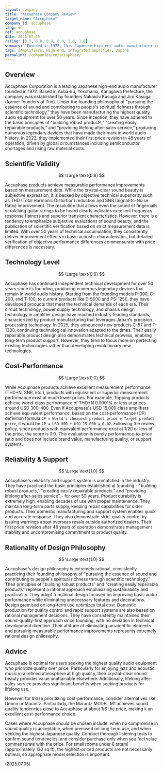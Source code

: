 ```yaml
---
layout: company
title: "Accuphase Company Review"
target_name: "Accuphase"
company_id: accuphase
lang: en
ref: accuphase
date: 2025-07-05
rating: [3.7, 0.8, 0.9, 0.0, 1.0, 1.0]
summary: "Founded in 1972, this Japanese high-end audio manufacturer represents the pinnacle of audio excellence. Under the founding philosophy of 'pursuing the essence of sound and contributing to people's spiritual richness through scientific technology,' they have been manufacturing the highest quality audio equipment for over 50 years. Renowned for crystal-clear sound beauty, but with extremely high prices. Their reliability with lifelong after-sales service is unmatched in the industry."
tags: [Amplifiers, High-end, Integrated amplifier, Japan]
permalink: /companies/en/accuphase/
---
```

## Overview

Accuphase Corporation is a leading Japanese high-end audio manufacturer founded in 1972. Based in Aoba-ku, Yokohama, Kanagawa Prefecture, the company was established by founders Nakaichi Kasuga and Jiro Kasuga (former founders of Trio). Under the founding philosophy of "pursuing the essence of sound and contributing to people's spiritual richness through scientific technology," they have been manufacturing the highest quality audio equipment for over 50 years. Since inception, they have adhered to the basic principles of "building robust products," "creating easily repairable products," and "providing lifelong after-sales service," producing numerous legendary devices that have made their mark in world audio history. In 2022, they implemented their first price revision in 48 years of operation, driven by global circumstances including semiconductor shortages and rising raw material costs.

## Scientific Validity

$$ \Large \text{0.8} $$

Accuphase products achieve measurable performance improvements based on measurement data. While the crystal-clear sound beauty is subjective expression, it is backed by objective technical superiority such as THD (Total Harmonic Distortion) reduction and SNR (Signal-to-Noise Ratio) improvement. The resolution that allows even the sound of fingernails scratching guitar strings to be heard clearly indicates excellent frequency response flatness and superior transient characteristics. However, there is a tendency to emphasize subjective evaluations of sound beauty, and the publication of scientific verification based on strict measurement data is limited. With over 50 years of technical accumulation, they consistently deliver improvement effects in basic acoustic characteristics, but detailed verification of objective performance differences commensurate with price differences is necessary.

## Technology Level

$$ \Large \text{0.9} $$

Accuphase has continued independent technical development for over 50 years since its founding, producing numerous legendary devices that remain in world audio history. Starting from the founding models P-300, C-200, and T-100, to current products like E-5000 and PS-1250, they have developed products that meet the technical demands of each era. Their circuit technology, power supply technology, and chassis design technology in amplifier design have reached industry-leading standards, characterized by product manufacturing that leverages Japan's precision processing technology. In 2025, they announced new products C-57 and T-1300, continuing technological innovation adapted to the times. Their easily repairable product design also demonstrates technical prowess, enabling long-term product support. However, they tend to focus more on perfecting existing technologies rather than developing revolutionary new technologies.

## Cost-Performance

$$ \Large \text{0.0} $$

While Accuphase products achieve excellent measurement performance (THD+N, SNR, etc.), products with equivalent or superior measurement performance exist at much lower prices. For example, Topping products achieve world-class performance of THD+N 0.0001% or less at prices around USD 300-400. Even if Accuphase's USD 15,000 class amplifiers achieve equivalent performance, based on the cost-performance (CP) definition formula `CP = World's cheapest product price ÷ Target product price`, it would be `CP = USD 300 ÷ USD 15,000 = 0.02`. Following the review policy, since products with equivalent performance exist at 1/20 or less of the price, the score is 0.0. This evaluation is purely performance-to-price ratio and does not include brand value, manufacturing quality, or support systems.

## Reliability & Support

$$ \Large \text{1.0} $$

Accuphase's reliability and support system is unmatched in the industry. They have practiced the basic principles established at founding - "building robust products," "creating easily repairable products," and "providing lifelong after-sales service" - for over 50 years. Product durability is extremely high, enabling decades of use with proper maintenance. They maintain long-term parts supply, keeping repair capabilities for older products. Their domestic manufacturing and support system enables quick and accurate response. They also demonstrate strict quality control by issuing warnings about overseas resale outside authorized dealers. Their first price revision after 48 years of operation demonstrates management stability and uncompromising commitment to product quality.

## Rationality of Design Philosophy

$$ \Large \text{1.0} $$

Accuphase's design philosophy is extremely rational, consistently practicing their founding philosophy of "pursuing the essence of sound and contributing to people's spiritual richness through scientific technology." Their principles of "building robust products" and "creating easily repairable products" represent a rational approach emphasizing sustainability and practicality. They adopt functional design focused on improving basic audio performance while eliminating unnecessary features and decorations. Design premised on long-term use optimizes total cost. Domestic production for quality control and rapid support systems are also based on rational management decisions. They have consistently maintained their sound-quality-first approach since founding, with no deviation in technical development direction. Their attitude of eliminating unscientific elements and pursuing measurable performance improvements represents extremely rational design philosophy.

## Advice

Accuphase is optimal for users seeking the highest quality audio equipment who prioritize quality over price. Particularly for enjoying jazz and acoustic music in a refined atmosphere at high quality, their crystal-clear sound beauty provides value unattainable elsewhere. Additionally, lifelong after-sales service provides significant benefits when seeking products for lifelong use.

However, for those prioritizing cost-performance, consider alternatives like Denon or Marantz. Particularly, the Marantz MODEL M1 achieves sound quality tendencies close to Accuphase at about 1/6 the price, making it an excellent cost-performance choice.

Cases where Accuphase should be chosen include: when no compromise in sound quality is acceptable, when premised on long-term use, and when seeking the highest Japanese quality. Conduct thorough listening tests to confirm sound tendencies, and consider purchase only when you feel value commensurate with the price. For small rooms under 8 tatami (approximately 130 sq ft), the highest-priced products are not necessarily optimal, so appropriate model selection is important.

(2025.07.05)